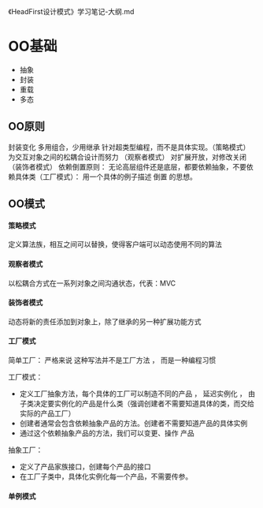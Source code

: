 《HeadFirst设计模式》学习笔记-大纲.md

# OO基础

- 抽象
- 封装
- 重载
- 多态


## OO原则

封装变化
多用组合，少用继承
针对超类型编程，而不是具体实现。（策略模式）
为交互对象之间的松耦合设计而努力 （观察者模式）
对扩展开放，对修改关闭 （装饰者模式）
依赖倒置原则： 无论高层组件还是底层，都要依赖抽象，不要依赖具体类（工厂模式）： 用一个具体的例子描述 倒置 的思想。

## OO模式

#### 策略模式

定义算法族，相互之间可以替换，使得客户端可以动态使用不同的算法

#### 观察者模式

以松耦合方式在一系列对象之间沟通状态，代表：MVC

#### 装饰者模式

动态将新的责任添加到对象上，除了继承的另一种扩展功能方式


#### 工厂模式

简单工厂：
严格来说 这种写法并不是工厂方法 ， 而是一种编程习惯

工厂模式：
- 定义工厂抽象方法，每个具体的工厂可以制造不同的产品 ， 延迟实例化 ， 由子类决定要实例化的产品是什么类（强调创建者不需要知道具体的类，而交给实际的产品工厂）
- 创建者通常会包含依赖抽象产品的方法。创建者不需要知道产品的具体实例
- 通过这个依赖抽象产品的方法，我们可以变更、操作 产品

抽象工厂：

- 定义了产品家族接口，创建每个产品的接口
- 在工厂子类中，具体化实例化每一个产品，不需要传参。

#### 单例模式


